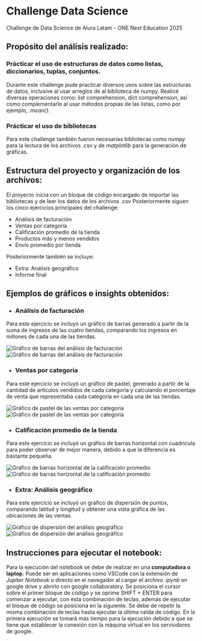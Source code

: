 # Challenge Data Science
Challenge de Data Science de Alura Latam - ONE Next Education 2025

## Propósito del análisis realizado:

### Prácticar el uso de estructuras de datos como listas, diccionarios, tuplas, conjuntos.
Durante este challenge pude practicar diversos usos sobre las estructuras de datos, inclusive al usar arreglos de al biblioteca de numpy.
Realicé diversas operaciones como: list comprehension, dict comprehension, así como complementarlo al usar métodos propias de las listas, como por ejemplo, _.mean()_.

### Prácticar el uso de bibliotecas
Para este challenge también fueron necesarias bibliotecas como _numpy_ para la lectura de los archivos .csv y de _matplotlib_ para la generación de gráficas.

## Estructura del proyecto y organización de los archivos:
El proyecto inicia con un bloque de código encargado de importar las bibliotecas y de leer los datos de los archivos .csv
Posteriormente siguen los cinco ejercicios principales del challenge:

* Análisis de facturación
* Ventas por categoría
* Calificación promedio de la tienda
* Productos más y menos vendidos
* Envío promedio por tienda

Posteriormente también se incluye:
* Extra: Análisis geográfico
* Informe final

## Ejemplos de gráficos e insights obtenidos:

* ### Análisis de facturación
Para este ejercicio se incluyó un gráfico de barras generado a partir de la suma de ingresos de las cuatro tiendas, comparando los ingresos en millones de cada una de las tiendas.

![Gráfico de barras del análisis de facturación](<url-de-la-imagen>)
<img alt="Gráfico de barras del análisis de facturación" src="<url-de-la-imagen>">

* ### Ventas por categoría
Para este ejercicio se incluyó un gráfico de pastel, generado a partir de la cantidad de artículos vendidos de cada categoría y calculando el porcentaje de venta que representaba cada categoría en cada una de las tiendas.

![Gráfico de pastel de las ventas por categoria](<url-de-la-imagen>)
<img alt="Gráfico de pastel de las ventas por categoria" src="<url-de-la-imagen>">

* ### Calificación promedio de la tienda
Para este ejercicio se incluyó un gráfico de barras horizontal con cuadricula para poder observar de mejor manera, debido a que la diferencia es bastante pequeña.

![Gráfico de barras horizontal de la calificación promedio](<url-de-la-imagen>)
<img alt="Gráfico de barras horizontal de la calificación promedio" src="<url-de-la-imagen>">

* ### Extra: Análisis geográfico
Para este ejercicio se incluyó un gráfico de dispersión de puntos, comparando latitud y longitud y obtener una vista gráfica de las ubicaciones de las ventas.

![Gráfico de dispersión del análisis geográfico](<url-de-la-imagen>)
<img alt="Gráfico de dispersión del análisis geográfico" src="<url-de-la-imagen>">

## Instrucciones para ejecutar el notebook:
Para la ejecución del notebook se debe de realizar en una **computadora o laptop**. Puede ser en aplicaciones como VSCode con la extensión de _Jupiter Notebook_ o directo en el navegador al cargar el archivo _.ipynb_ en google drive y abrirlo con google collaboratory.
Se posiciona el cursor sobre el primer bloque de código y se oprime SHIFT + ENTER para comenzar a ejecutar, con esta combinación de teclas, además de ejecutar el bloque de código se posiciona en la siguiente. Se debe de repetir la misma combinación de teclas hasta ejecutar la última celda de código.
En la primera ejecución se tomará más tiempo para la ejecución debido a que se tiene que establecer la conexión con la máquina virtual en los serviodores de google.
